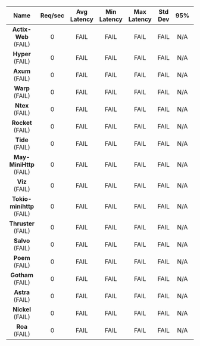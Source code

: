 |   **Name**   |   Req/sec   | Avg Latency | Min Latency | Max Latency | Std Dev | 95% | 99% | 99.9% |  # Requests | Transfer Rate |  # Errors |
|:------------:|:-----------:|:-----------:|:-----------:|:-----------:|:-----------:|:-----------:|:----:|:----:|:----:|:-----------:|:-----------:|
|**Actix-Web** (FAIL)|0|FAIL|FAIL|FAIL|FAIL|N/A|N/A|N/A|0|N/A|0|
|**Hyper** (FAIL)|0|FAIL|FAIL|FAIL|FAIL|N/A|N/A|N/A|0|N/A|0|
|**Axum** (FAIL)|0|FAIL|FAIL|FAIL|FAIL|N/A|N/A|N/A|0|N/A|0|
|**Warp** (FAIL)|0|FAIL|FAIL|FAIL|FAIL|N/A|N/A|N/A|0|N/A|0|
|**Ntex** (FAIL)|0|FAIL|FAIL|FAIL|FAIL|N/A|N/A|N/A|0|N/A|0|
|**Rocket** (FAIL)|0|FAIL|FAIL|FAIL|FAIL|N/A|N/A|N/A|0|N/A|0|
|**Tide** (FAIL)|0|FAIL|FAIL|FAIL|FAIL|N/A|N/A|N/A|0|N/A|0|
|**May-MiniHttp** (FAIL)|0|FAIL|FAIL|FAIL|FAIL|N/A|N/A|N/A|0|N/A|0|
|**Viz** (FAIL)|0|FAIL|FAIL|FAIL|FAIL|N/A|N/A|N/A|0|N/A|0|
|**Tokio-minihttp** (FAIL)|0|FAIL|FAIL|FAIL|FAIL|N/A|N/A|N/A|0|N/A|0|
|**Thruster** (FAIL)|0|FAIL|FAIL|FAIL|FAIL|N/A|N/A|N/A|0|N/A|0|
|**Salvo** (FAIL)|0|FAIL|FAIL|FAIL|FAIL|N/A|N/A|N/A|0|N/A|0|
|**Poem** (FAIL)|0|FAIL|FAIL|FAIL|FAIL|N/A|N/A|N/A|0|N/A|0|
|**Gotham** (FAIL)|0|FAIL|FAIL|FAIL|FAIL|N/A|N/A|N/A|0|N/A|0|
|**Astra** (FAIL)|0|FAIL|FAIL|FAIL|FAIL|N/A|N/A|N/A|0|N/A|0|
|**Nickel** (FAIL)|0|FAIL|FAIL|FAIL|FAIL|N/A|N/A|N/A|0|N/A|0|
|**Roa** (FAIL)|0|FAIL|FAIL|FAIL|FAIL|N/A|N/A|N/A|0|N/A|0|
